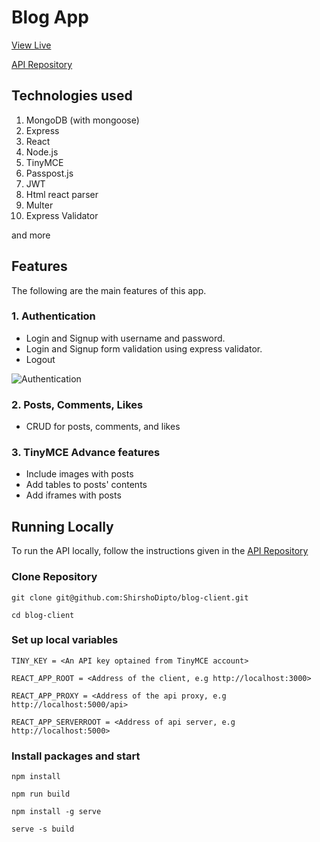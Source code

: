 # Blog App

[View Live](https://shirsho-blog.netlify.app)

[API Repository](https://github.com/ShirshoDipto/blog-api)

## Technologies used

1. MongoDB (with mongoose)
1. Express
1. React
1. Node.js
1. TinyMCE
1. Passpost.js
1. JWT
1. Html react parser
1. Multer
1. Express Validator

and more

## Features

The following are the main features of this app.

### 1. Authentication

- Login and Signup with username and password.
- Login and Signup form validation using express validator.
- Logout

![Authentication](./public/assets/gifs/blogAuth.webp)

### 2. Posts, Comments, Likes

- CRUD for posts, comments, and likes

### 3. TinyMCE Advance features

- Include images with posts
- Add tables to posts' contents
- Add iframes with posts

## Running Locally

To run the API locally, follow the instructions given in the [API Repository](https://github.com/ShirshoDipto/blog-api)

### Clone Repository

```
git clone git@github.com:ShirshoDipto/blog-client.git
```

```
cd blog-client
```

### Set up local variables

```
TINY_KEY = <An API key optained from TinyMCE account>

REACT_APP_ROOT = <Address of the client, e.g http://localhost:3000>

REACT_APP_PROXY = <Address of the api proxy, e.g http://localhost:5000/api>

REACT_APP_SERVERROOT = <Address of api server, e.g http://localhost:5000>
```

### Install packages and start

```
npm install
```

```
npm run build
```

```
npm install -g serve
```

```
serve -s build
```

